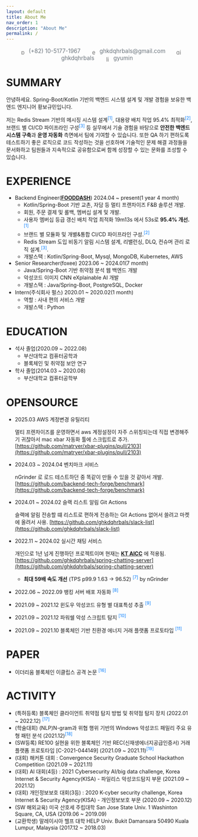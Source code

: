```yaml
---
layout: default
title: About Me
nav_order: 1
description: "About Me"
permalink: /
---
```


<p style="color:#6c757d; font-size:0.95rem; margin-bottom:1rem; text-align:center;">
  <span style="margin:0 12px;">
    <img src="https://cdn.jsdelivr.net/npm/@fortawesome/fontawesome-free@6.5.2/svgs/solid/phone.svg" alt="phone" style="height:1em;vertical-align:middle;filter:grayscale(1);margin-right:4px;">
    (+82) 10-5177-1967
  </span>
  <span style="margin:0 12px;">
    <img src="https://cdn.jsdelivr.net/npm/@fortawesome/fontawesome-free@6.5.2/svgs/solid/envelope.svg" alt="email" style="height:1em;vertical-align:middle;filter:grayscale(1);margin-right:4px;">
    <a href="mailto:ghkdqhrbals@gmail.com" style="color:#6c757d; text-decoration:none;">ghkdqhrbals@gmail.com</a>
  </span>
  <span style="margin:0 12px;">
    <img src="https://cdn.jsdelivr.net/gh/simple-icons/simple-icons/icons/github.svg" alt="github" style="height:1em;vertical-align:middle;filter:grayscale(1);margin-right:4px;">
    <a href="https://github.com/ghkdqhrbals" style="color:#6c757d; text-decoration:none;">ghkdqhrbals</a>
  </span>
  <span style="margin:0 12px;">
    <img src="https://cdn.jsdelivr.net/gh/simple-icons/simple-icons/icons/linkedin.svg" alt="linkedin" style="height:1em;vertical-align:middle;filter:grayscale(1);margin-right:4px;">
    <a href="https://www.linkedin.com/in/gyumin-hwangbo-92382218b/" style="color:#6c757d; text-decoration:none;">gyumin</a>
  </span>
</p>

# SUMMARY

안녕하세요. Spring-Boot/Kotlin 기반의 백엔드 시스템 설계 및 개발 경험을 보유한 백엔드 엔지니어 황보규민입니다.

저는 Redis Stream 기반의 메시징 시스템 설계<sup><a href="https://ghkdqhrbals.github.io/portfolios/docs/Java/30/" style="color:#007bff;text-decoration:none;">[1]</a></sup>, 대용량 배치 작업 95.4% 최적화<sup><a href="https://ghkdqhrbals.github.io/portfolios/docs/Java/20/" style="color:#007bff; text-decoration:none;">[2]</a></sup>, 브랜드 별 CI/CD 파이프라인 구성<sup><a href="https://ghkdqhrbals.github.io/portfolios/docs/Java/25/" style="color:#007bff; text-decoration:none;">[3]</a></sup> 등 
실무에서 기술 경험을 바탕으로 **안전한 백엔드 시스템 구축**과 **운영 자동화** 측면에서 팀에  기여할 수 있습니다. 또한 QA 하기 편하도록 테스트하기 좋은 로직으로 코드 작성하는 것을 선호하며 기술적인 문제 해결 과정들을 문서화하고 팀원들과 지속적으로 공유함으로써 함께 성장할 수 있는 문화를 조성할 수 있습니다.



# EXPERIENCE
* Backend Engineer([**FOODDASH**](https://fooddash.co.kr/)) 2024.04 ~ present(1 year 4 month)
  * Kotlin/Spring-Boot 기반 교촌, 자담 등 멀티 프랜차이즈 F&B 솔루션 개발.
  * 회원, 주문 결제 및 롤백, 멤버십 설계 및 개발.
  * 사용자 멤버십 등급 갱신 배치 작업 최적화 19m13s 에서 53s로 **95.4% 개선.**<sup><a href="https://ghkdqhrbals.github.io/portfolios/docs/Java/20/" style="color:#007bff; text-decoration:none;">[1]</a></sup>
  * 브랜드 별 모듈화 및 개별&통합 CI/CD 파이프라인 구성.<sup><a href="https://ghkdqhrbals.github.io/portfolios/docs/Java/25/" style="color:#007bff; text-decoration:none;">[2]</a></sup>
  * Redis Stream 도입 비동기 알림 시스템 설계, 리밸런싱, DLQ, 컨슈머 관리 로직 설계.<sup><a href="https://ghkdqhrbals.github.io/portfolios/docs/Java/30/" style="color:#007bff;text-decoration:none;">[3]</a></sup>.
  * 개발스택 : Kotlin/Spring-Boot, Mysql, MongoDB, Kubernetes, AWS
* Senior Researcher(foxee) 2023.06 ~ 2024.01(7 month)
  * Java/Spring-Boot 기반 취약점 분석 웹 백엔드 개발
  * 악성코드 이미지 CNN eXplainable AI 개발
  * 개발스택 : Java/Spring-Boot, PostgreSQL, Docker
* Intern(주식회사 펄스) 2020.01 ~ 2020.02(1 month)
  * 역할 : 사내 편의 서비스 개발
  * 개발스택 : Python

# EDUCATION

* 석사 졸업(2020.09 ~ 2022.08)
  * 부산대학교 컴퓨터공학과
  * 블록체인 및 취약점 보안 연구
* 학사 졸업(2014.03 ~ 2020.08)
  * 부산대학교 컴퓨터공학부

# OPENSOURCE

* 2025.03 AWS 계정변경 유틸리티
  
  멀티 프렌차이즈를 운영하면서 aws 계정설정이 자주 스위칭되는데 직접 변경해주기 귀찮아서 mac xbar 자동화 툴에 스크립트로 추가. [https://github.com/matryer/xbar-plugins/pull/2103](https://github.com/matryer/xbar-plugins/pull/2103)
* 2024.03 ~ 2024.04 벤치마크 서비스

  nGrinder 로 로드 테스트하던 중 똑같이 만들 수 있을 것 같아서 개발. [https://github.com/backend-tech-forge/benchmark](https://github.com/backend-tech-forge/benchmark)
* 2024.01 ~ 2024.02 슬랙 리스트 알림 Git Actions

  슬랙에 알림 전송할 떄 리스트로 편하게 전송하는 Git Actions 없어서 쓸려고 마켓에 올려서 사용. [https://github.com/ghkdqhrbals/slack-list](https://github.com/ghkdqhrbals/slack-list)
* 2022.11 ~ 2024.02 실시간 채팅 서비스

  개인으로 1년 넘게 진행하던 프로젝트이며 현재는 **[KT AICC](https://www.kt-aicc.com/user/index)** 에 적용됨. [https://github.com/ghkdqhrbals/spring-chatting-server](https://github.com/ghkdqhrbals/spring-chatting-server)
  * **최대 59배 속도 개선** (TPS p99.9 1.63	-> 96.52) <sup><a href="https://ghkdqhrbals.github.io/portfolios/docs/pf/" style="color:#007bff;text-decoration:none;">[7]</a></sup> by nGrinder

* 2022.06 ~ 2022.09 뱅킹 서버 배포 자동화 <sup><a href="https://ghkdqhrbals.github.io/portfolios/docs/project2/" style="color:#007bff; text-decoration:none;">[8]</a></sup>
* 2021.09 ~ 2021.12 윈도우 악성코드 유형 별 대표특성 추출 <sup><a href="https://ghkdqhrbals.github.io/portfolios/docs/toy/toyp8/" style="color:#007bff; text-decoration:none;">[9]</a></sup>
* 2021.09 ~ 2021.12 파워쉘 악성 스크립트 탐지 <sup><a href="https://ghkdqhrbals.github.io/portfolios/docs/toy/toyp2/" style="color:#007bff; text-decoration:none;">[10]</a></sup>
* 2021.09 ~ 2021.10 블록체인 기반 친환경 에너지 거래 플랫폼 프로토타입 <sup><a href="https://ghkdqhrbals.github.io/portfolios/docs/toy/toyp4/" style="color:#007bff; text-decoration:none;">[11]</a></sup>

# PAPER

* 이더리움 블록체인 이클립스 공격 논문 <sup><a href="https://ghkdqhrbals.github.io/portfolios/docs/Blockchain/" style="color:#007bff; text-decoration:none;">[16]</a></sup>

# ACTIVITY

* (특허등록) 블록체인 클라이언트 취약점 탐지 방법 및 취약점 탐지 장치 (2022.01 ~ 2022.12) <sup><a href="https://patents.google.com/patent/KR20240019566A/ko" style="color:#007bff; text-decoration:none;">[17]</a></sup>
* (학술대회) (NLP)N-gram과 위협 행위 기반의 Windows 악성코드 패밀리 주요 유형 패턴 분석 (2021.12)<sup><a href="https://www.dbpia.co.kr/journal/articleDetail?nodeId=NODE11035874" style="color:#007bff; text-decoration:none;">[18]</a></sup>
* (SW등록) RE100 실현을 위한 블록체인 기반 REC(신재생에너지공급인증서) 거래 플랫폼 프로토타입 [C-2021-044149] (2021.09 ~ 2021.11)<sup><a href="https://www.ntis.go.kr/outcomes/popup/srchTotlSpwr.do?cmd=view&rstId=SNW-2021-00312106034&returnURI=null&pageCode=RI_SW_RST_DTL" style="color:#007bff; text-decoration:none;">[19]</a></sup>
* (대회) 해커톤 대회 : Convergence Security Graduate School Hackathon Competition (2021.09 ~ 2021.11)
* (대회) AI 대회(4등) : 2021 Cybersecurity AI/big data challenge, Korea Internet & Security Agency(KISA) - 파일리스 악성코드탐지 부문 (2021.09 ~ 2021.12)
* (대회) 개인정보보호 대회(3등) : 2020 K-cyber security challenge, Korea Internet & Security Agency(KISA) - 개인정보보호 부문 (2020.09 ~ 2020.12)
* (SW 해외교육) 미국 산호세 주립대학 San Jose State Univ. 1 Washinton Square, CA, USA (2019.06 ~ 2019.09)
* (교환학생) 말레이시아 헬프 대학 HELP Univ. Bukit Damansara 50490 Kuala Lumpur, Malaysia (2017.12 ~ 2018.03)